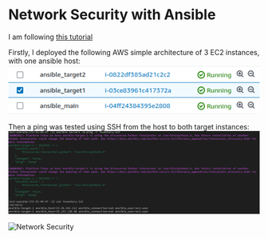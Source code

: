 # Network Security with Ansible

I am following [this tutorial](https://www.youtube.com/watch?v=MNGfPn0Yvs8&list=PLiH9_MU-6RjLIUCbpJv2xZc9zwLPkdyOY&index=10&ab_channel=Pythoholic)

Firstly, I deployed the following AWS simple architecture of 3 EC2 instances, with one ansible host:
![AWS Architecture](aws_ec2.png)

Then a ping was tested using SSH from the host to both target instances:
![Ping Connection](ping_connection.png)

![Network Security](https://example.com/network-security.png)
